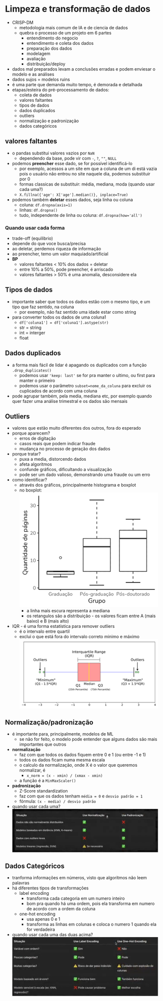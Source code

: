 # Limpeza e transformação de dados

- CRISP-DM
    - metodologia mais comum de IA e de ciencia de dados
    - quebra o processo de um projeto em 6 partes
        - entendimento do negocio
        - entendimento e coleta dos dados
        - preparação dos dados
        - modelagem
        - avaliação
        - distribuição/deploy
- dados mal preparados levam a conclusões erradas e podem enviesar o modelo e as análises
- dados sujos = modelos ruins
- é uma parte que demanda muito tempo, é demorada e detalhada
- etapas/esteira do pré-processamento de dados:
    - coleta de dados
    - valores faltantes
    - tipos de dados
    - dados duplicados
    - outliers
    - normalização e padronização
    - dados categóricos

## valores faltantes

- o pandas substitui valores vazios por `NaN`
    - dependendo da base, pode vir com `-`, `?`, `""`, `NULL`
- podemos **preencher** esse dado, se for possível identificá-lo
    - por exemplo, acessos a um site em que a coluna de um di está vazia pois o usuário não entrou no site naquele dia, podemos substituir por 0
    - formas classicas de substituir: média, mediana, moda (quando usar cada uma?)
    - `X.fillna({'age': X['age'].median()}, inplace=True)`
- podemos também **deletar** esses dados, seja linha ou coluna
    - coluna: `df.dropna(axis=1)`
    - linhas: `df.dropna()`
    - tudo, independente de linha ou coluna: `df.dropna(how='all')`

### Quando usar cada forma

- trade-off (equilibrio)
- depende do que voce busca/precisa
- ao deletar, perdemos riqueza de informação
- ao preencher, temo um valor maquiado/artificial
- **BP**
    - valores faltantes < 10% dos dados = deletar
    - entre 10% a 50%, pode preencher, é arriscado
    - valores faltantes > 50% é uma anomalia, desconsidere ela

## Tipos de dados

- importante saber que todos os dados estão com o mesmo tipo, e um tipo que faz sentido, na coluna
    - por exemplo, não faz sentido uma idade estar como string
- para converter todos os dados de uma coluna1
    - `df['coluna1'] = df['coluna1'].astype(str)`
    - str = string
    - int = interger
    - float

## Dados duplicados

- a forma mais fácil de lidar é apagando os duplicados com a função `.drop_duplicates()`
    - podemos usar `'keep: last'` se for pra manter o ultimo, ou first para manter o primeiro
    - podemos usar o parâmetro `subset=nome_da_coluna` para excluir os cuplicados de acordo com uma coluna
- pode agrupar também, pela media, mediana etc, por exemplo quando quer fazer uma análise trimestral e os dados são mensais

## Outliers

- valores que estão muito diferentes dos outros, fora do esperado
- porque aparecem?
    - erros de digitação
    - casos reais que podem indicar fraude
    - mudança no processo de geração dos dados
- porque tratar?
    - puxa a media, distorcendo dados
    - afeta algoritmos
    - confunde gráficos, dificultando a visualização
    - pode ser um dado valioso, demonstrando uma fraude ou um erro
- como identificar?
    - através dos gráficos, principalmente histograma e boxplot
    - no boxplot:
    ![alt text](image.png)
        - a linha mais escura representa a mediana
        - os retangulos são a distribuição - os valores ficam entre A (mais baixo) e B (mais alto)
- IQR -  é uma forma estatística para remover outliers
    - é o intervalo entre quartil
    - exclui o que está fora do intervalo correto minimo e máximo
    ![alt text](image-1.png)

## Normalização/padronização

- é importante para, principalmente, modelos de ML
    - se não for feito, o modelo pode entender que alguns dados são mais importantes que outros
- **normalização**
    - faz com que todos os dados fiquem entre 0 e 1 (ou entre -1 e 1)
    - todos os dados ficam numa mesma escala
    - o calculo da normalização, onde X é o valor que queremos normalizar, é
        - `x_norm = (x - xmin) / (xmax - xmin)`
    - a função é a `MinMaxScaler()`
- **padronização**
    - Z-Score standardization
    - faz com que os dados tenham `média = 0` e `desvio padrão = 1`
    - fórmula: `(x - media) / desvio padrão`
- quando usar cada uma?
    ![alt text](image-3.png)

## Dados Categóricos

- tranforma informações em números, visto que algoritmos não leem palavras
- há diferentes tipos de transformações
    - label encoding
        - transforma cada categoria em um numero inteiro
        - bom pra quando há uma ordem, pois ela transforma em numero de acordo com a ordem da coluna
    - one-hot encoding
        - usa apenas 0 e 1
        - transforma as linhas em colunas e coloca o numero 1 quando ela for verdadeira
- quando usar cada uma das duas acima?
    ![alt text](image-2.png)

